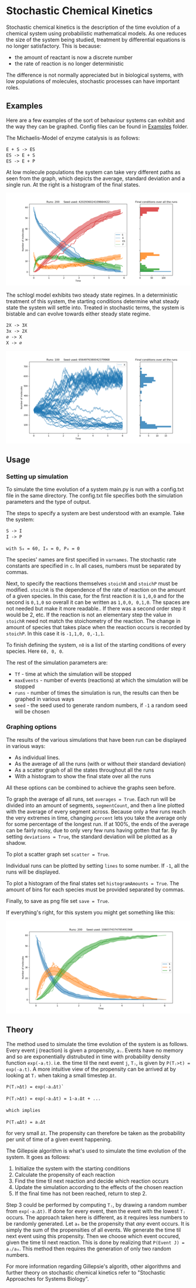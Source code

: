 # Stochastic Chemical Kinetics

Stochastic chemical kinetics is the description of the time evolution of a chemical system using probabilistic mathematical models. As one reduces the size of the system being studied, treatment by differential equations is no longer satisfactory. This is because:
- the amount of reactant is now a discrete number
- the rate of reaction is no longer deterministic

The difference is not normally appreciated but in biological systems, with low populations of molecules, stochastic processes can have important roles.

## Examples
Here are a few examples of the sort of behaviour systems can exhibit and the way they can be graphed. Config files can be found in [Examples](https://github.com/JBQuim/stochastic-chemical-kinetics/tree/master/Examples) folder.

The Michaelis-Model of enzyme catalysis is as follows:

```
E + S -> ES
ES -> E + S
ES -> E + P
```

At low molecule populations the system can take very different paths as seen from the graph, which depicts the average, standard deviation and a single run. At the right is a histogram of the final states.

<img src = "Examples/michaelis.png">

The schlogl model exhibits two steady state regimes. In a deterministic treatment of this system, the starting conditions determine what steady state the system will settle into. Treated in stochastic terms, the system is bistable and can evolve towards either steady state regime.

```
2X -> 3X
3x -> 2X
∅ -> X
X -> ∅
```
<img src = "Examples/schlogl.png">



## Usage
### Setting up simulation
To simulate the time evolution of a system main.py is run with a config.txt file in the same directory. The config.txt file specifies both the simulation parameters and the type of output.

The steps to specify a system are best understood with an example. Take the system:

```
S -> I
I -> P 

with S₀ = 60, I₀ = 0, P₀ = 0
```

The species' names are first specified in `varnames`. The stochastic rate constants are specified in `c`. In all cases, numbers must be separated by commas.

Next, to specify the reactions themselves `stoichR` and `stoichP` must be modified. `stoichR` is the dependence of the rate of reaction on the amount of a given species. In this case, for the first reaction it is `1,0,0` and for the second is `0,1,0` so overall it can be written as `1,0,0, 0,1,0`. The spaces are not needed but make it more readable.. If there was a second order step it would be 2, etc. If the reaction is not an elementary step the value in `stoichR` need not match the stoichometry of the reaction. The change in amount of species that takes place when the reaction occurs is recorded by `stoichP`. In this case it is `-1,1,0, 0,-1,1`.

To finish defining the system, `n0` is a list of the starting conditions of every species. Here `60, 0, 0`.

The rest of the simulation parameters are:
- `Tf` - time at which the simulation will be stopped
- `maxEvents` - number of events (reactions) at which the simulation will be stopped
- `runs` - number of times the simulation is run, the results can then be graphed in various ways
- `seed` - the seed used to generate random numbers, if `-1` a random seed will be chosen

### Graphing options
The results of the various simulations that have been run can be displayed in various ways:

- As individual lines. 
- As the average of all the runs (with or without their standard deviation)
- As a scatter graph of all the states throughout all the runs
- With a histogram to show the final state over all the runs

All these options can be combined to achieve the graphs seen before.

To graph the average of all runs, set `averages = True`. Each run will be divided into an amount of segments, `segmentCount`, and then a line plotted with the average of every segment across. Because only a few runs reach the very extremes in time, changing `percent` lets you take the average only for some percentage of the longest run. If at 100%, the ends of the average can be fairly noisy, due to only very few runs having gotten that far. By setting `deviations = True`, the standard deviation will be plotted as a shadow.

To plot a scatter graph set `scatter = True`.

Individual runs can be plotted by setting `lines` to some number. If `-1`, all the runs will be displayed.

To plot a histogram of the final states set `histogramAmounts = True`. The amount of bins for each species must be provided separated by commas.

Finally, to save as png file set `save = True`.

If everything's right, for this system you might get something like this:

<img src = "Examples/sequential.png">

## Theory

The method used to simulate the time evolution of the system is as follows. Every event j (reaction) is given a propensity, `aⱼ`. Events have no memory and so are exponentially distrubuted in time with probability density function `exp(-aⱼt)`. i.e. the time til the next event `j`, `Tⱼ`, is given by `P(Tⱼ>t) = exp(-aⱼt)`. A more intuitive view of the propensity can be arrived at by looking at `Tⱼ` when taking a small timestep `Δt`. 

``` 
P(Tⱼ>Δt) = exp(-aⱼΔt)`

P(Tⱼ>Δt) = exp(-aⱼΔt) = 1-aⱼΔt + ...

which implies

P(Tⱼ≤Δt) = aⱼΔt
```
for very small `Δt`. The propensity can therefore be taken as the probability per unit of time of a given event happening.

The Gillepsie algorithm is what's used to simulate the time evolution of the system. It goes as follows:

1. Initialize the system with the starting conditions
2. Calculate the propensity of each reaction
3. Find the time til next reaction and decide which reaction occurs
4. Update the simulation according to the effects of the chosen reaction
5. If the final time has not been reached, return to step 2.

Step 3 could be performed by computing `Tⱼ`, by drawing a random number from `exp(-aⱼΔt)`. If done for every event, then the event with the lowest `Tⱼ` occurs. The approach taken here is different, as it requires less numbers to be randomly generated. Let `a₀` be the propensity that *any* event occurs. It is simply the sum of the propensities of all events. We generate the time til next event using this propensity. Then we choose which event occured, given the time til next reaction. This is done by realizing that `P(Event J) = aⱼ/a₀`. This method then requires the generation of only two random numbers.

For more information regarding Gillepsie's algorith, other algorithms and further theory on stochastic chemical kinetics refer to "Stochastic Approaches for Systems Biology".
